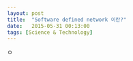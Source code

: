 ```yaml
---
layout: post
title:  "Software defined network 이란?"
date:   2015-05-31 00:13:00
tags: [Science & Technology]
---
```



ㅇ

